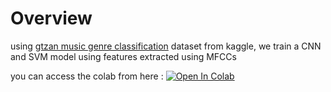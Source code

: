 # Overview
using [gtzan music genre classification](https://www.kaggle.com/datasets/andradaolteanu/gtzan-dataset-music-genre-classification) dataset from kaggle, we train a CNN and SVM model using features extracted using MFCCs

you can access the colab from here : 
[![Open In Colab](https://colab.research.google.com/assets/colab-badge.svg)](https://colab.research.google.com/drive/1TnJ2HK11FzImK33N59GnV3J6eLN9v2Oc?usp=sharing)
